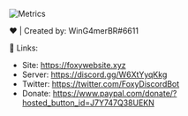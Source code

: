 ![Metrics](https://metrics.lecoq.io/FoxyTheBot?template=classic&languages=1&introduction=1&repositories=1&repositories=100&repositories.batch=100&repositories.forks=false&repositories.affiliations=owner&languages.limit=8&languages.sections=most-used&languages.colors=github&languages.threshold=0%25&languages.indepth=false&languages.analysis.timeout=15&languages.categories=markup%2C%20programming&languages.recent.categories=markup%2C%20programming&languages.recent.load=300&languages.recent.days=14&introduction.title=true&config.timezone=America%2FSao_Paulo)

❤ | Created by: WinG4merBR#6611

🔗 Links:

- Site: https://foxywebsite.xyz
- Server: https://discord.gg/W6XtYyqKkg
- Twitter: https://twitter.com/FoxyDiscordBot
- Donate: https://www.paypal.com/donate/?hosted_button_id=J7Y747Q38UEKN
